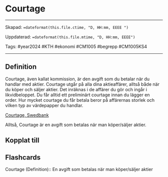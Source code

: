 # Courtage

---
Skapad: `=dateformat(this.file.ctime, "D, HH:mm, EEEE ")`

Uppdaterad: `=dateformat(this.file.mtime, "D, HH:mm, EEEE")`

Tags: #year2024 #KTH #ekonomi #CM1005 #begrepp #CM1005KS4

---

## Definition

Courtage, även kallat kommission, är den avgift som du betalar när du handlar med aktier. Courtage utgår på alla dina aktieaffärer, alltså både när du köper och säljer aktier. Det inräknas i de affärer du gör och ingår i likvidbeloppet. Du får alltid ett preliminärt courtage innan du lägger en order. Hur mycket courtage du får betala beror på affärernas storlek och vilken typ av värdepapper du handlar.

[Courtage, Swedbank](https://www.swedbank.se/privat/spara-och-placera/aktier/courtage.html)

Alltså, Courtage är en avgift som betalas när man köper/säljer aktier.

## Kopplat till

## Flashcards

Courtage (Definition):: En avgift som betalas när man köper/säljer aktier
<!--SR:!2024-03-08,13,270-->
